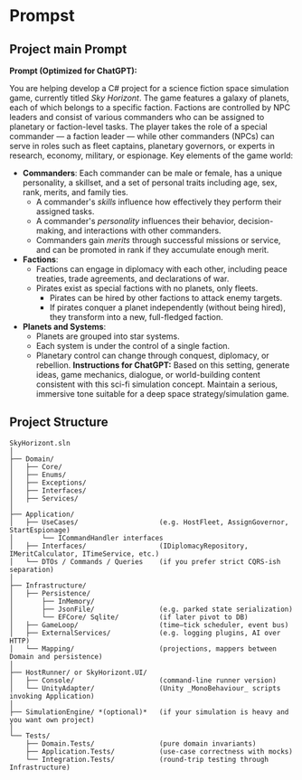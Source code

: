 # Prompst

## Project main Prompt

**Prompt (Optimized for ChatGPT):**

You are helping develop a C# project for a science fiction space simulation game, currently titled *Sky Horizont*. The game features a galaxy of planets, each of which belongs to a specific faction. Factions are controlled by NPC leaders and consist of various commanders who can be assigned to planetary or faction-level tasks.
The player takes the role of a special commander — a faction leader — while other commanders (NPCs) can serve in roles such as fleet captains, planetary governors, or experts in research, economy, military, or espionage.
Key elements of the game world:
* **Commanders**: Each commander can be male or female, has a unique personality, a skillset, and a set of personal traits including age, sex, rank, merits, and family ties.
  * A commander's *skills* influence how effectively they perform their assigned tasks.
  * A commander's *personality* influences their behavior, decision-making, and interactions with other commanders.
  * Commanders gain *merits* through successful missions or service, and can be promoted in rank if they accumulate enough merit.
* **Factions**:
  * Factions can engage in diplomacy with each other, including peace treaties, trade agreements, and declarations of war.
  * Pirates exist as special factions with no planets, only fleets.
    * Pirates can be hired by other factions to attack enemy targets.
    * If pirates conquer a planet independently (without being hired), they transform into a new, full-fledged faction.
* **Planets and Systems**:
  * Planets are grouped into star systems.
  * Each system is under the control of a single faction.
  * Planetary control can change through conquest, diplomacy, or rebellion.
**Instructions for ChatGPT:**
Based on this setting, generate ideas, game mechanics, dialogue, or world-building content consistent with this sci-fi simulation concept. Maintain a serious, immersive tone suitable for a deep space strategy/simulation game.

## Project Structure

```
SkyHorizont.sln
│
├── Domain/
│   ├── Core/
│   ├── Enums/
│   ├── Exceptions/
│   ├── Interfaces/
│   ├── Services/
│
├── Application/
│   ├── UseCases/                    (e.g. HostFleet, AssignGovernor, StartEspionage)
│       └── ICommandHandler interfaces
│   ├── Interfaces/                  (IDiplomacyRepository, IMeritCalculator, ITimeService, etc.)
│   └── DTOs / Commands / Queries    (if you prefer strict CQRS-ish separation)
│
├── Infrastructure/
│   ├── Persistence/
│       ├── InMemory/
│       ├── JsonFile/                (e.g. parked state serialization)
│       └── EFCore/ Sqlite/          (if later pivot to DB)
│   ├── GameLoop/                    (time–tick scheduler, event bus)
│   ├── ExternalServices/            (e.g. logging plugins, AI over HTTP)
│   └── Mapping/                     (projections, mappers between Domain and persistence)
│
├── HostRunner/ or SkyHorizont.UI/
│   ├── Console/                     (command‑line runner version)
│   └── UnityAdapter/                (Unity _MonoBehaviour_ scripts invoking Application)
│
├── SimulationEngine/ *(optional)*   (if your simulation is heavy and you want own project)
│
└── Tests/
    ├── Domain.Tests/                (pure domain invariants)
    ├── Application.Tests/           (use‑case correctness with mocks)
    └── Integration.Tests/           (round‑trip testing through Infrastructure)
```
